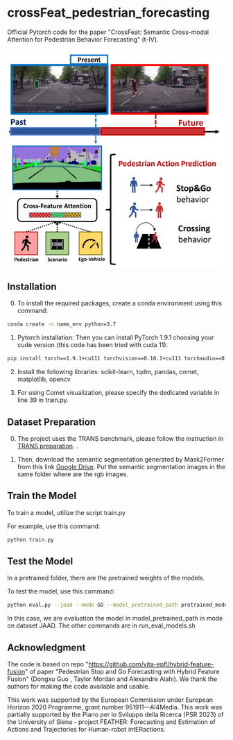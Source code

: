 # crossFeat_pedestrian_forecasting
Official Pytorch code for the paper "CrossFeat: Semantic Cross-modal Attention for Pedestrian Behavior Forecasting" (t-IV).

![crossFeat overview](crossFeat.png)



## Installation
0. To install the required packages, create a conda environment using this command: 
```bash
conda create -n name_env python=3.7
```

1. Pytorch installation:
Then you can install PyTorch 1.9.1 choosing your cude version (this code has been tried with cuda 11):
```bash
pip install torch==1.9.1+cu111 torchvision==0.10.1+cu111 torchaudio==0.9.1 -f https://download.pytorch.org/whl/torch_stable.html
```

2. Install the following libraries: scikit-learn, tqdm, pandas, comet, matplotlib, opencv

3. For using Comet visualization, please specify the dedicated variable in line 39 in train.py.

## Dataset Preparation
0. The project uses the TRANS benchmark, please follow the instruction in <a id='google TRANS'>[TRANS preparation](https://github.com/vita-epfl/pedestrian-transition-dataset)</a>. .

1. Then, download the semantic segmentation generated by Mask2Former from this link <a id='google drive'>[Google Drive](https://drive.google.com/drive/folders/1mpXyRNov-Cw56Ewb5yHMu6Q4BPcY275a?usp=sharing)</a>.
Put the semantic segmentation images in the same folder where are the rgb images.

## Train the Model
To train a model, utilize the script train.py

For example, use this command:
```bash
python train.py
```

## Test the Model
In a pretrained folder, there are the pretrained weights of the models.

To test the model, use this command:
```bash
python eval.py --jaad --mode GO --model_pretrained_path pretrained_models/jaad_go.pt
```

In this case, we are evaluation the model in model_pretrained_path in mode on dataset JAAD.
The other commands are in run_eval_models.sh


## Acknowledgment
The code is based on repo "https://github.com/vita-epfl/hybrid-feature-fusion" of paper "Pedestrian Stop and Go Forecasting with Hybrid Feature Fusion" (Dongxu Guo , Taylor Mordan and Alexandre Alahi). 
We thank the authors for making the code available and usable.

This work was supported by the European Commission under European Horizon 2020 Programme, grant number 951911—AI4Media. This work was partially supported by the Piano per lo Sviluppo della Ricerca (PSR 2023) of the University of Siena - project FEATHER: Forecasting and Estimation of Actions and Trajectories for Human-robot intERactions.
